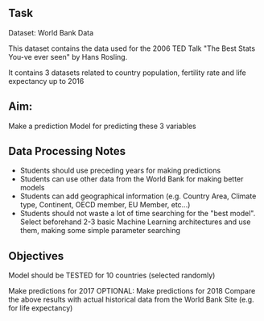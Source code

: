 ## Task
Dataset: World Bank Data

This dataset contains the data used for the 2006 TED Talk "The Best Stats You-ve ever seen" by Hans Rosling.

It contains 3 datasets related to country population, fertility rate and life expectancy up to 2016

## Aim:
Make a prediction Model for predicting these 3 variables

## Data Processing Notes
- Students should use preceding years for making predictions
- Students can use other data from the World Bank for making better models
- Students can add geographical information (e.g. Country Area, Climate type, Continent, OECD member, EU Member, etc...)
- Students should not waste a lot of time searching for the "best model". Select beforehand 2-3 basic Machine Learning architectures and use them, making some simple parameter searching

## Objectives
Model should be TESTED for 10 countries (selected randomly)

Make predictions for 2017
OPTIONAL: Make predictions for 2018
Compare the above results with actual historical data from the World Bank Site (e.g. for life expectancy)
